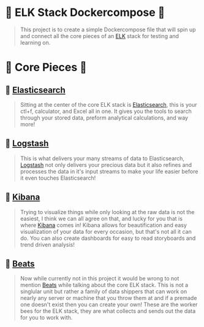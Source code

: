 # 🦌 ELK Stack Dockercompose 🦌

> This project is to create a simple Dockercompose file that will spin up and connect
> all the core pieces of an [ELK](https://www.elastic.co/what-is/elk-stack) stack for testing and learning on.


# 🧩 Core Pieces 🧩

## 🧠 [Elasticsearch](https://www.elastic.co/elasticsearch/) 

> Sitting at the center of the core ELK stack is [Elasticsearch](https://www.elastic.co/elasticsearch/), this is your ctl+f, calculator, and Excel all in one.
> It gives you the tools to search through your stored data, preform analytical calculations, and way more!

## 🚐 [Logstash](https://www.elastic.co/logstash) 

> This is what delivers your many streams of data to Elasticsearch, [Logstash](https://www.elastic.co/logstash) not only delivers your precious data but it also
> refines and processes the data in it's input streams to make your life easier before it even touches Elasticsearch!

## 🎀 [Kibana](https://www.elastic.co/kibana) 

> Trying to visualize things while only looking at the raw data is not the easiest, I think we can all agree on that, and lucky for you 
> that is where [Kibana](https://www.elastic.co/kibana) comes in! Kibana allows for beautification and easy visualization of your data for every occasion,
> but that's not all it can do. You can also create dashboards for easy to read storyboards and trend driven analysis!

## 🐝 [Beats](https://www.elastic.co/beats/) 

> Now while currently not in this project it would be wrong to not mention [Beats](https://www.elastic.co/beats/) while talking about the core ELK stack.
> This is not a singlular unit but rather a family of data shippers that can work on nearly any server or machine that you throw them at and if a premade one doesn't exist
> then you can create your own! These are the worker bees for the ELK stack, they are what collects and sends out the data for you to work with.

